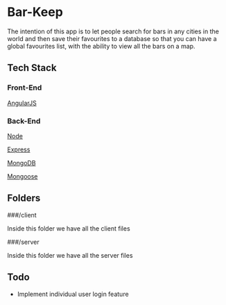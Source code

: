 # Bar-Keep

The intention of this app is to let people search for bars in any cities in the world and then save their favourites to a database so that you can have a global favourites list, with the ability to view all the bars on a map.


## Tech Stack

### Front-End

[AngularJS](https://angularjs.org/)

### Back-End

[Node](https://nodejs.org/)

[Express](http://expressjs.com/)

[MongoDB](https://www.mongodb.org/)

[Mongoose](http://mongoosejs.com/)

## Folders

###/client

Inside this folder we have all the client files

###/server

Inside this folder we have all the server files

## Todo

- Implement individual user login feature